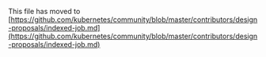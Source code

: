 This file has moved to [https://github.com/kubernetes/community/blob/master/contributors/design-proposals/indexed-job.md](https://github.com/kubernetes/community/blob/master/contributors/design-proposals/indexed-job.md)

